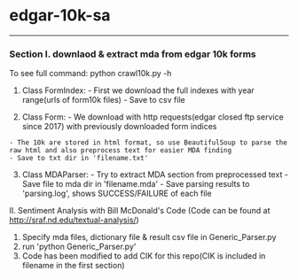# edgar-10k-sa
---

### Section I. downlaod & extract mda from edgar 10k forms
To see full command: python crawl10k.py -h
  1. Class FormIndex:
    - First we download the full indexes with year range(urls of form10k files)
    - Save to csv file

  2. Class Form:
    - We download with http requests(edgar closed ftp service since 2017) with previously downloaded form indices

    - The 10k are stored in html format, so use BeautifulSoup to parse the raw html and also preprocess text for easier MDA finding
    - Save to txt dir in 'filename.txt'

  3. Class MDAParser:
    - Try to extract MDA section from preprocessed text
    - Save file to mda dir in 'filename.mda'
    - Save parsing results to 'parsing.log', shows SUCCESS/FAILURE of each file

II. Sentiment Analysis with Bill McDonald's Code
(Code can be found at http://sraf.nd.edu/textual-analysis/)
  1. Specify mda files, dictionary file & result csv file in Generic_Parser.py
  2.  run 'python Generic_Parser.py'
  3. Code has been modified to add CIK for this repo(CIK is included in filename in the first section)
